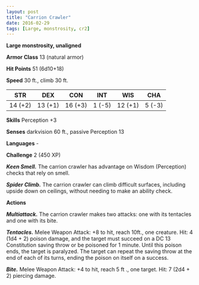 ```yaml
---
layout: post
title: "Carrion Crawler"
date: 2016-02-29
tags: [Large, monstrosity, cr2]
---
```


**Large monstrosity, unaligned**

**Armor Class** 13 (natural armor)

**Hit Points** 51 (6d10+18)

**Speed** 30 ft., climb 30 ft.

|   STR   |   DEX   |   CON   |   INT   |   WIS   |   CHA   |
|:-----:|:-----:|:-----:|:-----:|:-----:|:-----:|
| 14 (+2) | 13 (+1) | 16 (+3) | 1 (-5) | 12 (+1) | 5 (-3) |

**Skills** Perception +3

**Senses** darkvision 60 ft., passive Perception 13

**Languages** -

**Challenge** 2 (450 XP)

***Keen Smell.*** The carrion crawler has advantage on Wisdom
(Perception) checks that rely on smell.

***Spider Climb.*** The carrion crawler can climb difficult surfaces,
including upside down on ceilings, without needing to make an
ability check.

**Actions** 

***Multiattack.*** The carrion crawler makes two attacks: one with
its tentacles and one with its bite.

***Tentacles.*** Melee Weapon Attack: +8 to hit, reach 10ft., one
creature. Hit: 4 (1d4 + 2) poison damage, and the target must
succeed on a DC 13 Constitution saving throw or be poisoned
for 1 minute. Until this poison ends, the target is paralyzed.
The target can repeat the saving throw at the end of each of its
turns, ending the poison on itself on a success.

***Bite.*** Melee Weapon Attack: +4 to hit, reach 5 ft ., one target.
Hit: 7 (2d4 + 2) piercing damage.